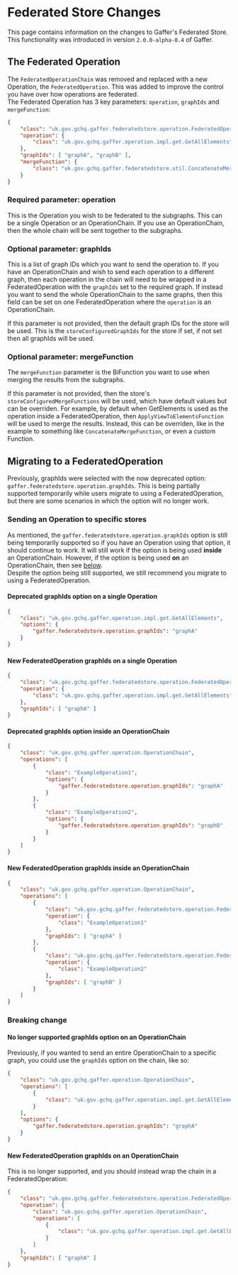 # Federated Store Changes

This page contains information on the changes to Gaffer's Federated Store. This functionality was introduced in version `2.0.0-alpha-0.4` of Gaffer.

## The Federated Operation

The `FederatedOperationChain` was removed and replaced with a new Operation, the `FederatedOperation`. This was added to improve the control you have over how operations are federated.  
The Federated Operation has 3 key parameters: `operation`, `graphIds` and `mergeFunction`:
``` json
{
    "class": "uk.gov.gchq.gaffer.federatedstore.operation.FederatedOperation",
    "operation": {
        "class": "uk.gov.gchq.gaffer.operation.impl.get.GetAllElements"
    },
    "graphIds": [ "graphA", "graphB" ],
    "mergeFunction": {
        "class": "uk.gov.gchq.gaffer.federatedstore.util.ConcatenateMergeFunction"
    }
}
```

### Required parameter: operation

This is the Operation you wish to be federated to the subgraphs. This can be a single Operation or an OperationChain. If you use an OperationChain, then the whole chain will be sent together to the subgraphs.  

### Optional parameter: graphIds

This is a list of graph IDs which you want to send the operation to. If you have an OperationChain and wish to send each operation to a different graph, then each operation in the chain will need to be wrapped in a FederatedOperation with the `graphIds` set to the required graph. If instead you want to send the whole OperationChain to the same graphs, then this field can be set on one FederatedOperation where the `operation` is an OperationChain.  

If this parameter is not provided, then the default graph IDs for the store will be used. This is the `storeConfiguredGraphIds` for the store if set, if not set then all graphIds will be used.

### Optional parameter: mergeFunction

The `mergeFunction` parameter is the BiFunction you want to use when merging the results from the subgraphs.  

If this parameter is not provided, then the store's `storeConfiguredMergeFunctions` will be used, which have default values but can be overriden. For example, by default when GetElements is used as the operation inside a FederatedOperation, then `ApplyViewToElementsFunction` will be used to merge the results. Instead, this can be overriden, like in the example to something like `ConcatenateMergeFunction`, or even a custom Function.


## Migrating to a FederatedOperation

Previously, graphIds were selected with the now deprecated option: `gaffer.federatedstore.operation.graphIds`. This is being partially supported temporarily while users migrate to using a FederatedOperation, but there are some scenarios in which the option will no longer work.

### Sending an Operation to specific stores

As mentioned, the `gaffer.federatedstore.operation.graphIds` option is still being temporarily supported so if you have an Operation using that option, it should continue to work. It will still work if the option is being used **inside** an OperationChain. However, if the option is being used **on** an OperationChain, then see [below](#breaking-change).  
Despite the option being still supported, we still recommend you migrate to using a FederatedOperation.  

#### Deprecated graphIds option on a single Operation
```json
{
    "class": "uk.gov.gchq.gaffer.operation.impl.get.GetAllElements",
    "options": {
        "gaffer.federatedstore.operation.graphIds": "graphA"
    }
}
```

#### New FederatedOperation graphIds on a single Operation
``` json
{
    "class": "uk.gov.gchq.gaffer.federatedstore.operation.FederatedOperation",
    "operation": {
        "class": "uk.gov.gchq.gaffer.operation.impl.get.GetAllElements"
    },
    "graphIds": [ "graphA" ]
}
```

#### Deprecated graphIds option inside an OperationChain
```json
{
    "class": "uk.gov.gchq.gaffer.operation.OperationChain",
    "operations": [
        {
            "class": "ExampleOperation1",
            "options": {
                "gaffer.federatedstore.operation.graphIds": "graphA"
            }
        },
        {
            "class": "ExampleOperation2",
            "options": {
                "gaffer.federatedstore.operation.graphIds": "graphB"
            }
        }
    ]
}
```

#### New FederatedOperation graphIds inside an OperationChain
```json
{
    "class": "uk.gov.gchq.gaffer.operation.OperationChain",
    "operations": [
        {
            "class": "uk.gov.gchq.gaffer.federatedstore.operation.FederatedOperation",
            "operation": {
                "class": "ExampleOperation1"
            },
            "graphIds": [ "graphA" ]
        },
        {
            "class": "uk.gov.gchq.gaffer.federatedstore.operation.FederatedOperation",
            "operation": {
                "class": "ExampleOperation2"
            },
            "graphIds": [ "graphB" ]
        }
    ]
}
```

### Breaking change

#### No longer supported graphIds option on an OperationChain
Previously, if you wanted to send an entire OperationChain to a specific graph, you could use the `graphIds` option on the chain, like so:  
```json
{
    "class": "uk.gov.gchq.gaffer.operation.OperationChain",
    "operations": [
        {
            "class": "uk.gov.gchq.gaffer.operation.impl.get.GetAllElements"
        }
    ],
    "options": {
        "gaffer.federatedstore.operation.graphIds": "graphA"
    }
}
```

#### New FederatedOperation graphIds on an OperationChain
This is no longer supported, and you should instead wrap the chain in a FederatedOperation:
``` json
{
    "class": "uk.gov.gchq.gaffer.federatedstore.operation.FederatedOperation",
    "operation": {
        "class": "uk.gov.gchq.gaffer.operation.OperationChain",
        "operations": [
            {
                "class": "uk.gov.gchq.gaffer.operation.impl.get.GetAllElements"
            }
        ]
    },
    "graphIds": [ "graphA" ]
}
```
